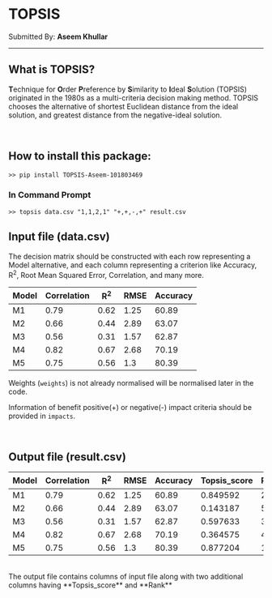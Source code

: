 # TOPSIS


Submitted By: **Aseem Khullar**

***

## What is TOPSIS?

**T**echnique for **O**rder **P**reference by **S**imilarity to **I**deal **S**olution 
(TOPSIS) originated in the 1980s as a multi-criteria decision making method.
TOPSIS chooses the alternative of shortest Euclidean distance from the ideal solution, 
and greatest distance from the negative-ideal solution. 

<br>

## How to install this package:
```
>> pip install TOPSIS-Aseem-101803469
```


### In Command Prompt
```
>> topsis data.csv "1,1,2,1" "+,+,-,+" result.csv
```

## Input file (data.csv)

The decision matrix should be constructed with each row representing a Model alternative, and each column representing a criterion like Accuracy, R<sup>2</sup>, Root Mean Squared Error, Correlation, and many more.

Model | Correlation | R<sup>2</sup> | RMSE | Accuracy
------------ | ------------- | ------------ | ------------- | ------------
M1 |	0.79 | 0.62	| 1.25 | 60.89
M2 |  0.66 | 0.44	| 2.89 | 63.07
M3 |	0.56 | 0.31	| 1.57 | 62.87
M4 |	0.82 | 0.67	| 2.68 | 70.19
M5 |	0.75 | 0.56	| 1.3	 | 80.39

Weights (`weights`) is not already normalised will be normalised later in the code.

Information of benefit positive(+) or negative(-) impact criteria should be provided in `impacts`.

<br>

## Output file (result.csv)


Model | Correlation | R<sup>2</sup> | RMSE | Accuracy | Topsis_score | Rank
------------ | ------------- | ------------ | ------------- | ------------ | ------------- | ------------- 
M1 |	0.79 | 0.62	| 1.25 | 60.89 | 0.849592 | 2
M2 |  0.66 | 0.44	| 2.89 | 63.07 | 0.143187 | 5
M3 |	0.56 | 0.31	| 1.57 | 62.87 | 0.597633 | 3
M4 |	0.82 | 0.67	| 2.68 | 70.19 | 0.364575 | 4
M5 |	0.75 | 0.56	| 1.3	 | 80.39 | 0.877204 | 1

<br>
The output file contains columns of input file along with two additional columns having **Topsis_score** and **Rank** 

